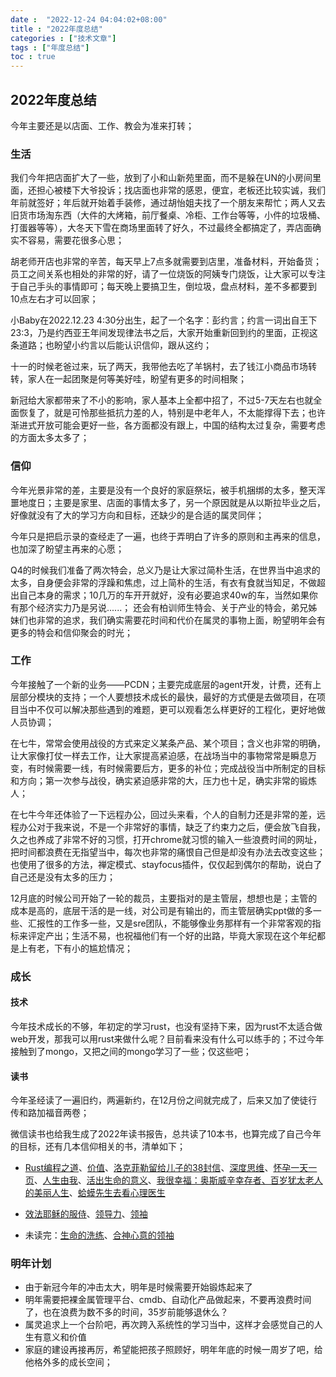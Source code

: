 ```yaml
---
date :  "2022-12-24 04:04:02+08:00"
title : "2022年度总结" 
categories : ["技术文章"] 
tags : ["年度总结"] 
toc : true
---
```


## 2022年度总结

今年主要还是以店面、工作、教会为准来打转；

### 生活

我们今年把店面扩大了一些，放到了小和山新苑里面，而不是躲在UN的小房间里面，还担心被楼下大爷投诉；找店面也非常的感恩，便宜，老板还比较实诚，我们年前就签好；年后就开始着手装修，通过胡怡姐夫找了一个朋友来帮忙；两人又去旧货市场淘东西（大件的大烤箱，前厅餐桌、冷柜、工作台等等，小件的垃圾桶、打蛋器等等），大冬天下雪在商场里面转了好久，不过最终全都搞定了，弄店面确实不容易，需要花很多心思；

胡老师开店也非常的辛苦，每天早上7点多就需要到店里，准备材料，开始备货；员工之间关系也相处的非常的好，请了一位烧饭的阿姨专门烧饭，让大家可以专注于自己手头的事情即可；每天晚上要搞卫生，倒垃圾，盘点材料，差不多都要到10点左右才可以回家；

小Baby在2022.12.23 4:30分出生，起了一个名字：彭约言；约言一词出自王下23:3，乃是约西亚王年间发现律法书之后，大家开始重新回到约的里面，正视这条道路；也盼望小约言以后能认识信仰，跟从这约；

十一的时候老爸过来，玩了两天，我带他去吃了羊锅村，去了钱江小商品市场转转，家人在一起团聚是何等美好哇，盼望有更多的时间相聚；

新冠给大家都带来了不小的影响，家人基本上全都中招了，不过5-7天左右也就全面恢复了，就是可怜那些抵抗力差的人，特别是中老年人，不太能撑得下去；也许渐进式开放可能会更好一些，各方面都没有跟上，中国的结构太过复杂，需要考虑的方面太多太多了；

### 信仰

今年光景非常的差，主要是没有一个良好的家庭祭坛，被手机捆绑的太多，整天浑噩地度日；主要是家里、店面的事情太多了，另一个原因就是从以斯拉毕业之后，好像就没有了大的学习方向和目标，还缺少的是合适的属灵同伴；

今年只是把启示录的查经走了一遍，也终于弄明白了许多的原则和主再来的信息，也加深了盼望主再来的心愿；

Q4的时候我们准备了两次特会，总义乃是让大家过简朴生活，在世界当中追求的太多，自身便会非常的浮躁和焦虑，过上简朴的生活，有衣有食就当知足，不做超出自己本身的需求；10几万的车开开就好，没有必要追求40w的车，当然如果你有那个经济实力乃是另说......； 还会有柏训师生特会、关于产业的特会，弟兄姊妹们也非常的追求，我们确实需要花时间和代价在属灵的事物上面，盼望明年会有更多的特会和信仰聚会的时光；

### 工作

今年接触了一个新的业务——PCDN；主要完成底层的agent开发，计费，还有上层部分模块的支持；一个人要想技术成长的最快，最好的方式便是去做项目，在项目当中不仅可以解决那些遇到的难题，更可以观看怎么样更好的工程化，更好地做人员协调；

在七牛，常常会使用战役的方式来定义某条产品、某个项目；含义也非常的明确，让大家像打仗一样去工作，让大家提高紧迫感，在战场当中的事物常常是瞬息万变，有时候需要一线，有时候需要后方，更多的补位；完成战役当中所制定的目标和方向；第一次参与战役，确实紧迫感非常的大，压力也十足，确实非常的锻炼人；

在七牛今年还体验了一下远程办公，回过头来看，个人的自制力还是非常的差，远程办公对于我来说，不是一个非常好的事情，缺乏了约束力之后，便会放飞自我，久之也养成了非常不好的习惯，打开chrome就习惯的输入一些浪费时间的网址，把时间都浪费在无指望当中，每次也非常的痛恨自己但是却没有办法去改变这些；也使用了很多的方法，禅定模式、stayfocus插件，仅仅起到偶尔的帮助，说白了自己还是没有太多的压力；

12月底的时候公司开始了一轮的裁员，主要指对的是主管层，想想也是；主管的成本是高的，底层干活的是一线，对公司是有输出的，而主管层确实ppt做的多一些、汇报性的工作多一些，又是sre团队，不能够像业务那样有一个非常客观的指标来评定产出；生活不易，也祝福他们有一个好的出路，毕竟大家现在这个年纪都是上有老，下有小的尴尬情况；

### 成长

#### 技术

今年技术成长的不够，年初定的学习rust，也没有坚持下来，因为rust不太适合做web开发，那我可以用rust来做什么呢？目前看来没有什么可以练手的；不过今年接触到了mongo，又把之间的mongo学习了一些；仅这些吧；

#### 读书

今年圣经读了一遍旧约，两遍新约，在12月份之间就完成了，后来又加了使徒行传和路加福音两卷；

微信读书也给我生成了2022年读书报告，总共读了10本书，也算完成了自己今年的目标，还有几本信仰相关的书，清单如下；

- [Rust编程之道](https://book.douban.com/subject/30418895/)、[价值](https://book.douban.com/subject/35188914/)、[洛克菲勒留给儿子的38封信](https://book.douban.com/subject/1161817/)、[深度思维](https://book.douban.com/subject/30267664/)、[怀孕一天一页](https://book.douban.com/subject/27198620/)、[人生由我](https://book.douban.com/subject/35097551/)、[活出生命的意义](https://book.douban.com/subject/5330333/)、[我很幸福：奥斯威辛幸存者、百岁犹太老人的美丽人生](https://book.douban.com/subject/36091757/)、[蛤蟆先生去看心理医生](https://book.douban.com/subject/35143790/)

- [效法耶稣的服侍](https://book.douban.com/subject/20296392/)、[领导力](https://book.douban.com/subject/5312556/)、[领袖](https://book.douban.com/subject/5924514/)
- 未读完：[生命的洗练](https://book.douban.com/subject/34939363/)、[合神心意的领袖](https://www.amazon.com/%E5%90%88%E7%A5%9E%E5%BF%83%E6%84%8F%E7%9A%84%E9%A0%98%E8%A2%96-Leadership-Essentials-Ogden-Daniel/dp/0926406787/ref=sr_1_1?crid=2SK4QLBHHTW40&keywords=9780926406780&qid=1672484676&sprefix=9780926406780%2Caps%2C1106&sr=8-1)

### 明年计划

- 由于新冠今年的冲击太大，明年是时候需要开始锻炼起来了
- 明年需要把裸金属管理平台、cmdb、自动化产品做起来，不要再浪费时间了，也在浪费为数不多的时间，35岁前能够退休么？
- 属灵追求上一个台阶吧，再次跨入系统性的学习当中，这样才会感觉自己的人生有意义和价值
- 家庭的建设再接再厉，希望能把孩子照顾好，明年年底的时候一周岁了吧，给他格外多的成长空间；
